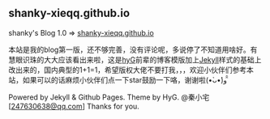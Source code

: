 ##  shanky-xieqq.github.io
shanky's Blog 1.0 => [shanky-xieqq.github.io](blog.shanky.cn)
>
>

本站是我的blog第一版，还不够完善，没有评论呢，多说停了不知道用啥好。有慧眼识珠的大大应该看出来啦，这是[hyG](https://github.com/Gaohaoyang)前辈的博客模版加上[Jekyll](https://jekyllrb.com/)样式的基础上改出来的，国内典型的1+1=1，希望版权大佬不要打我，，，欢迎小伙伴们参考本站，如果可以的话麻烦小伙伴们点一下star鼓励一下咯，谢谢啦(•̀ᴗ•́)و ̑̑ 

>
Powered by Jekyll & Github Pages. Theme by HyG. @秦小宅[247630638@qq.com]
Thanks for you.
